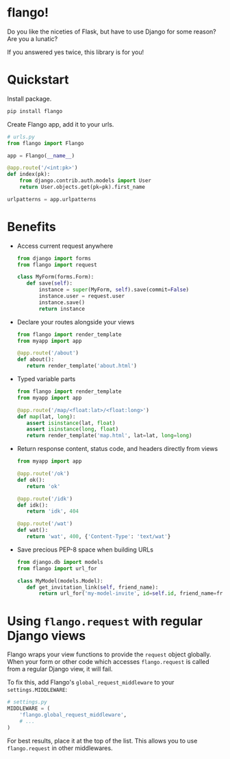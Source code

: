 # flango!

Do you like the niceties of Flask, but have to use Django for some reason? Are you a lunatic?

If you answered yes twice, this library is for you!


# Quickstart

Install package.

```bash
pip install flango
```

Create Flango app, add it to your urls.

```python
# urls.py
from flango import Flango

app = Flango(__name__)

@app.route('/<int:pk>')
def index(pk):
    from django.contrib.auth.models import User
    return User.objects.get(pk=pk).first_name

urlpatterns = app.urlpatterns
```


# Benefits

- Access current request anywhere
 
    ```python
    from django import forms
    from flango import request
 
    class MyForm(forms.Form):
       def save(self):
           instance = super(MyForm, self).save(commit=False)
           instance.user = request.user
           instance.save()
           return instance
    ```


- Declare your routes alongside your views
 
    ```python
    from flango import render_template
    from myapp import app
 
    @app.route('/about')
    def about():
       return render_template('about.html')
    ```


- Typed variable parts
 
    ```python
    from flango import render_template
    from myapp import app
 
    @app.route('/map/<float:lat>/<float:long>')
    def map(lat, long):
       assert isinstance(lat, float)
       assert isinstance(long, float)
       return render_template('map.html', lat=lat, long=long)
    ```


- Return response content, status code, and headers directly from views
 
    ```python
    from myapp import app
 
    @app.route('/ok')
    def ok():
       return 'ok'
 
    @app.route('/idk')
    def idk():
       return 'idk', 404
 
    @app.route('/wat')
    def wat():
       return 'wat', 400, {'Content-Type': 'text/wat'}
    ```


- Save precious PEP-8 space when building URLs
 
    ```python
    from django.db import models
    from flango import url_for
    
    class MyModel(models.Model):
       def get_invitation_link(self, friend_name):
           return url_for('my-model-invite', id=self.id, friend_name=friend_name)
    ```


# Using `flango.request` with regular Django views

Flango wraps your view functions to provide the `request` object globally. When your form or other code which accesses `flango.request` is called from a regular Django view, it will fail.

To fix this, add Flango's `global_request_middleware` to your `settings.MIDDLEWARE`:
```python
# settings.py
MIDDLEWARE = (
    'flango.global_request_middleware',
    # ...
)
```

For best results, place it at the top of the list. This allows you to use `flango.request` in other middlewares.
